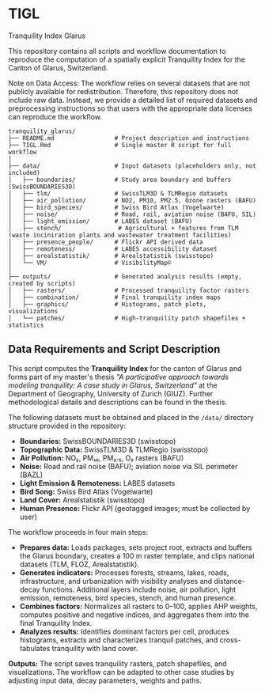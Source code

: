 # TIGL
Tranquility Index Glarus

This repository contains all scripts and workflow documentation to reproduce the computation of a spatially explicit Tranquility Index for the Canton of Glarus, Switzerland.

Note on Data Access:
The workflow relies on several datasets  that are not publicly available for redistribution. Therefore, this repository does not include raw data. Instead, we provide a detailed list of required datasets and preprocessing instructions so that users with the appropriate data licenses can reproduce the workflow.

```
tranquility_glarus/
├── README.md                 # Project description and instructions
├── TIGL.Rmd                  # Single master R script for full workflow
│
├── data/                     # Input datasets (placeholders only, not included)
│   ├── boundaries/           # Study area boundary and buffers (SwissBOUNDARIES3D)
│   ├── tlm/                  # SwissTLM3D & TLMRegio datasets
│   ├── air_pollution/        # NO2, PM10, PM2.5, Ozone rasters (BAFU)
│   ├── bird_species/         # Swiss Bird Atlas (Vogelwarte)
│   ├── noise/                # Road, rail, aviation noise (BAFU, SIL)
│   ├── light_emission/       # LABES dataset (BAFU)
│   ├── stench/                # Agricultural + features from TLM (waste inciniration plants and wastewater treatment facilities)
│   ├── presence_people/      # Flickr API derived data
│   ├── remoteness/           # LABES accessibility dataset
│   ├── arealstatistik/       # Arealstatistik (swisstopo)
│   └── VM/                   # VisibilityMap©
│
├── outputs/                  # Generated analysis results (empty, created by scripts)
│   ├── rasters/              # Processed tranquility factor rasters
│   ├── combination/          # Final tranquility index maps
│   ├── graphics/             # Histograms, patch plots, visualizations
│   └── patches/              # High-tranquility patch shapefiles + statistics
```

## Data Requirements and Script Description

This script computes the **Tranquility Index** for the canton of Glarus and forms part of my master's thesis *"A participative approach towards modeling tranquility: A case study in Glarus, Switzerland"* at the Department of Geography, University of Zurich (GIUZ). Further methodological details and descriptions can be found in the thesis.  

The following datasets must be obtained and placed in the `/data/` directory structure provided in the repository:  
- **Boundaries:** SwissBOUNDARIES3D (swisstopo)  
- **Topographic Data:** SwissTLM3D & TLMRegio (swisstopo)  
- **Air Pollution:** NO₂, PM₁₀, PM₂.₅, O₃ rasters (BAFU)  
- **Noise:** Road and rail noise (BAFU); aviation noise via SIL perimeter (BAZL)  
- **Light Emission & Remoteness:** LABES datasets  
- **Bird Song:** Swiss Bird Atlas (Vogelwarte)  
- **Land Cover:** Arealstatistik (swisstopo)  
- **Human Presence:** Flickr API (geotagged images; must be collected by user)  

The workflow proceeds in four main steps:  
- **Prepares data:** Loads packages, sets project root, extracts and buffers the Glarus boundary, creates a 100 m raster template, and clips national datasets (TLM, FLOZ, Arealstatistik).  
- **Generates indicators:** Processes forests, streams, lakes, roads, infrastructure, and urbanization with visibility analyses and distance-decay functions. Additional layers include noise, air pollution, light emission, remoteness, bird species, stench, and human presence.  
- **Combines factors:** Normalizes all rasters to 0–100, applies AHP weights, computes positive and negative indices, and aggregates them into the final Tranquility Index.  
- **Analyzes results:** Identifies dominant factors per cell, produces histograms, extracts and characterizes tranquil patches, and cross-tabulates tranquility with land cover.  

**Outputs:** The script saves tranquility rasters, patch shapefiles, and visualizations. The workflow can be adapted to other case studies by adjusting input data, decay parameters, weights and paths.
